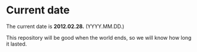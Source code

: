 # Current date

The current date is **2012.02.28.** (YYYY.MM.DD.)

This repository will be good when the world ends, so we will know how long it lasted.